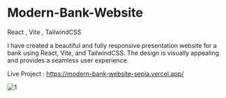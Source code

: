 # Modern-Bank-Website 
React , Vite , TailwindCSS

I have created a beautiful and fully responsive presentation website for a bank using React, Vite, and TailwindCSS. The design is visually appealing and provides a seamless user experience.

Live Project : https://modern-bank-website-sepia.vercel.app/

![1](https://user-images.githubusercontent.com/57075208/220952087-098338eb-9379-4333-a5a1-5c32abd33391.png)



